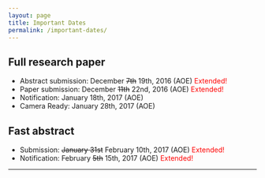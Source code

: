```yaml
---
layout: page
title: Important Dates
permalink: /important-dates/
---
```


## Full research paper 
* Abstract submission: December ~~7th~~ 19th, 2016 (AOE) <font color="red">Extended!</font>
* Paper submission: December ~~11th~~ 22nd, 2016 (AOE) <font color="red">Extended!</font>
* Notification: January 18th, 2017 (AOE)
* Camera Ready: January 28th, 2017 (AOE)

## Fast abstract
* Submission: ~~January 31st~~ February 10th, 2017 (AOE) <font color="red">Extended!</font>
* Notification: February ~~5th~~ 15th, 2017 (AOE) <font color="red">Extended!</font>

----
